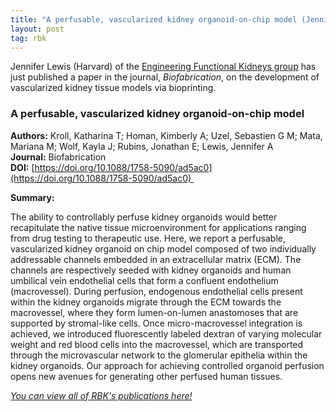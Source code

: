 ```yaml
---
title: "A perfusable, vascularized kidney organoid-on-chip model (Jennifer Lewis, Harvard)"
layout: post
tag: rbk
---
```


Jennifer Lewis (Harvard) of the [Engineering Functional Kidneys group](/rebuildingakidney/projects/engineering-functional-kidneys/) has just published a paper in the journal, _Biofabrication_, on the development of vascularized kidney tissue models via bioprinting.

### A perfusable, vascularized kidney organoid-on-chip model

**Authors:** Kroll, Katharina T; Homan, Kimberly A; Uzel, Sebastien G M; Mata, Mariana M; Wolf, Kayla J; Rubins, Jonathan E; Lewis, Jennifer A<br/>
**Journal:** Biofabrication<br/>
**DOI:** [https://doi.org/10.1088/1758-5090/ad5ac0](https://doi.org/10.1088/1758-5090/ad5ac0) 

**Summary:** 

The ability to controllably perfuse kidney organoids would better recapitulate the native tissue microenvironment for applications ranging from drug testing to therapeutic use. Here, we report a perfusable, vascularized kidney organoid on chip model composed of two individually addressable channels embedded in an extracellular matrix (ECM). The channels are respectively seeded with kidney organoids and human umbilical vein endothelial cells that form a confluent endothelium (macrovessel). During perfusion, endogenous endothelial cells present within the kidney organoids migrate through the ECM towards the macrovessel, where they form lumen-on-lumen anastomoses that are supported by stromal-like cells. Once micro-macrovessel integration is achieved, we introduced fluorescently labeled dextran of varying molecular weight and red blood cells into the macrovessel, which are transported through the microvascular network to the glomerular epithelia within the kidney organoids. Our approach for achieving controlled organoid perfusion opens new avenues for generating other perfused human tissues.

[*You can view all of RBK's publications here!*](/chaise/recordset/#2/Common:Publication/*::facets::N4IghgdgJiBcDaoDOB7ArgJwMYFM6JHQBcAjdafEAYRQFtaUIQAaEABTRIBsBLLMIj0YB9GhFQZBaWsIBmAaxwBPEAF0AvqwBKASQAia1lgAWKPjiSUAigFoAzAGkArABY16jUA@sort(Year::desc::,Month::desc::,RID::desc::))
